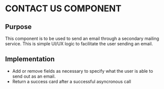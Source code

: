 # CONTACT US COMPONENT

## Purpose

This component is to be used to send an email through a secondary mailing service.
This is simple UI/UX logic to facilitate the user sending an email.

## Implementation

* Add or remove fields as necessary to specify what the user is able to send out as an email.
* Return a success card after a successful asyncronous call
